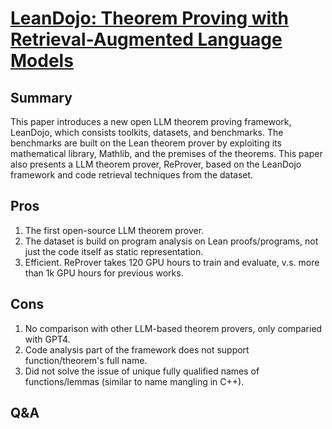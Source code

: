 # [LeanDojo: Theorem Proving with Retrieval-Augmented Language Models](https://leandojo.org/)

## Summary

This paper introduces a new open LLM theorem proving framework, LeanDojo,
which consists toolkits, datasets, and benchmarks.
The benchmarks are built on the Lean theorem prover by exploiting its
mathematical library, Mathlib, and the premises of the theorems.
This paper also presents a LLM theorem prover, ReProver,
based on the LeanDojo framework and code retrieval techniques from the dataset.

## Pros

1. The first open-source LLM theorem prover.
2. The dataset is build on program analysis on Lean proofs/programs,
   not just the code itself as static representation.
3. Efficient. ReProver takes 120 GPU hours to train and evaluate, v.s. more than 1k GPU hours for previous works.

## Cons

1. No comparison with other LLM-based theorem provers, only comparied with GPT4.
2. Code analysis part of the framework does not support function/theorem's full name.
3. Did not solve the issue of unique fully qualified names of functions/lemmas (similar to name mangling in C++).

## Q&A
